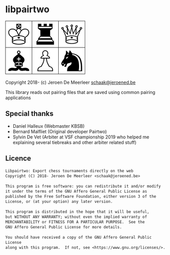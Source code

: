 # libpairtwo

![logo](https://raw.githubusercontent.com/JeroenED/libpairtwo/master/res/logo-lightback-250px.png "Logo libpairtwo")

Copyright 2018- (c) Jeroen De Meerleer <schaak@jeroened.be>

This library reads out pairing files that are saved using common pairing applications

## Special thanks

* Daniel Halleux (Webmaster KBSB)
* Bernard Malfliet (Original developer Pairtwo)
* Sylvin De Vet (Arbiter at VSF championship 2019 who helped me explaining several tiebreaks and other arbiter related stuff)

## Licence
 
```
Libpairtwo: Export chess tournaments directly on the web
Copyright (C) 2018- Jeroen De Meerleer <schaak@jeroened.be>

This program is free software: you can redistribute it and/or modify
it under the terms of the GNU Affero General Public License as
published by the Free Software Foundation, either version 3 of the
License, or (at your option) any later version.

This program is distributed in the hope that it will be useful,
but WITHOUT ANY WARRANTY; without even the implied warranty of
MERCHANTABILITY or FITNESS FOR A PARTICULAR PURPOSE.  See the
GNU Affero General Public License for more details.

You should have received a copy of the GNU Affero General Public License
along with this program.  If not, see <https://www.gnu.org/licenses/>.
```